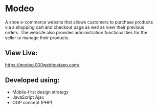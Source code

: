 # Modeo
A shoe e-commerce website that allows customers to purchase products via a shopping cart and checkout page as well as view their previous orders. The website also provides administration functionalities for the seller to manage their products.

## View Live:
https://modeo.000webhostapp.com/
 
## Developed using: 
- Mobile-first design strategy
- JavaScript Ajax
- OOP concept (PHP)
